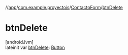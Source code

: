 //[app](../../../index.md)/[com.example.proyectois](../index.md)/[ContactoForm](index.md)/[btnDelete](btn-delete.md)

# btnDelete

[androidJvm]\
lateinit var [btnDelete](btn-delete.md): [Button](https://developer.android.com/reference/kotlin/android/widget/Button.html)

